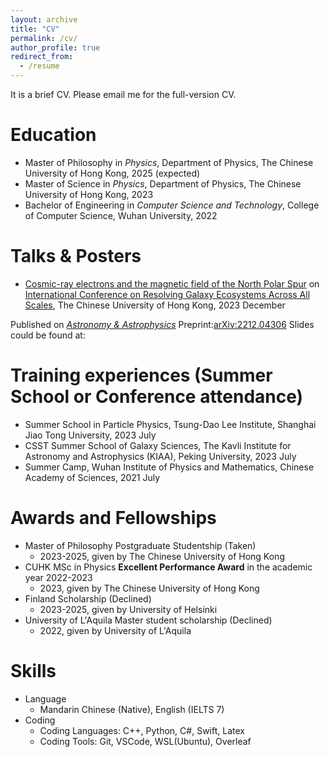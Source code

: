 ```yaml
---
layout: archive
title: "CV"
permalink: /cv/
author_profile: true
redirect_from:
  - /resume
---
```


It is a brief CV. Please email me for the full-version CV.

Education
======
* Master of Philosophy in *Physics*, Department of Physics, The Chinese University of Hong Kong, 2025 (expected)
* Master of Science in *Physics*, Department of Physics, The Chinese University of Hong Kong, 2023
* Bachelor of Engineering in *Computer Science and Technology*, College of Computer Science, Wuhan University, 2022

Talks & Posters
======
* [Cosmic-ray electrons and the magnetic field of the North Polar Spur](https://www.phy.cuhk.edu.hk/events/conf2023/abstract/Jianhao_Wu.html) on [International Conference on Resolving Galaxy Ecosystems Across All Scales](https://www.phy.cuhk.edu.hk/events/conf2023/), The Chinese University of Hong Kong, 2023 December

Published on [*Astronomy & Astrophysics*](https://doi.org/10.1051/0004-6361/202245401)
Preprint:[arXiv:2212.04306](https://arxiv.org/abs/2212.04306)
Slides could be found at:

Training experiences (Summer School or Conference attendance)
======
* Summer School in Particle Physics, Tsung-Dao Lee Institute, Shanghai Jiao Tong University, 2023 July
* CSST Summer School of Galaxy Sciences, The Kavli Institute for Astronomy and Astrophysics (KIAA), Peking University, 2023 July
* Summer Camp, Wuhan Institute of Physics and Mathematics, Chinese Academy of Sciences, 2021 July

Awards and Fellowships
======
* Master of Philosophy Postgraduate Studentship (Taken)
  * 2023-2025, given by The Chinese University of Hong Kong
* CUHK MSc in Physics **Excellent Performance Award** in the academic year 2022-2023
  * 2023, given by The Chinese University of Hong Kong
* Finland Scholarship (Declined)
  * 2023-2025, given by University of Helsinki
* University of L'Aquila Master student scholarship (Declined)
  * 2022, given by University of L'Aquila

Skills
======
* Language
  * Mandarin Chinese (Native), English (IELTS 7)
* Coding
  * Coding Languages: C++, Python, C#, Swift, Latex
  * Coding Tools: Git, VSCode, WSL(Ubuntu), Overleaf